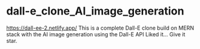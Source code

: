 # dall-e_clone_AI_image_generation
https://dall-ee-2.netlify.app/
This is a complete Dall-E clone  build on MERN stack with the AI image generation using the Dall-E API
Liked it... Give it star.



